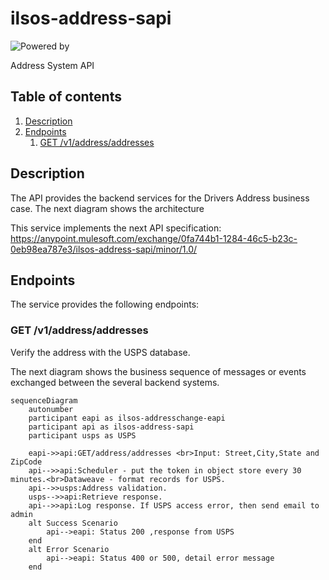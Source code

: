 # ilsos-address-sapi
![Powered by](https://img.shields.io/badge/Powered%20by-Mulesoft-535597.svg)
<br>

Address System API

## Table of contents
1. [Description](#description)
1. [Endpoints](#endpoints)
    1. [GET /v1/address/addresses](#get-v1addresses)

## Description
The API provides the backend services for the Drivers Address business case. The next diagram shows the architecture



This service implements the next API specification: https://anypoint.mulesoft.com/exchange/0fa744b1-1284-46c5-b23c-0eb98ea787e3/ilsos-address-sapi/minor/1.0/

## Endpoints
The service provides the following endpoints:

### GET /v1/address/addresses
Verify the address with the USPS database.

The next diagram shows the business sequence of messages or events exchanged between the several backend systems.

```mermaid
sequenceDiagram
    autonumber
    participant eapi as ilsos-addresschange-eapi
    participant api as ilsos-address-sapi
    participant usps as USPS

    eapi->>api:GET/address/addresses <br>Input: Street,City,State and ZipCode
    api-->>api:Scheduler - put the token in object store every 30 minutes.<br>Dataweave - format records for USPS.
    api-->>usps:Address validation.
    usps-->>api:Retrieve response.
    api-->>api:Log response. If USPS access error, then send email to admin
    alt Success Scenario 
        api-->eapi: Status 200 ,response from USPS
    end
    alt Error Scenario 
        api-->eapi: Status 400 or 500, detail error message
    end
  ```
